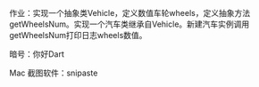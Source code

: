 作业：实现一个抽象类Vehicle，定义数值车轮wheels，定义抽象方法getWheelsNum。实现一个汽车类继承自Vehicle。新建汽车实例调用getWheelsNum打印日志wheels数值。

暗号：你好Dart





Mac 截图软件：snipaste
